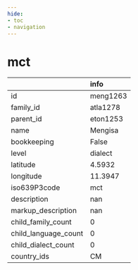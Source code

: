 ```yaml
---
hide:
- toc
- navigation
---
```

# mct
|                      | info     |
|:---------------------|:---------|
| id                   | meng1263 |
| family_id            | atla1278 |
| parent_id            | eton1253 |
| name                 | Mengisa  |
| bookkeeping          | False    |
| level                | dialect  |
| latitude             | 4.5932   |
| longitude            | 11.3947  |
| iso639P3code         | mct      |
| description          | nan      |
| markup_description   | nan      |
| child_family_count   | 0        |
| child_language_count | 0        |
| child_dialect_count  | 0        |
| country_ids          | CM       |